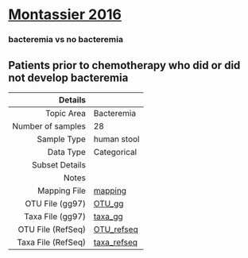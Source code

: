 # [Montassier 2016]( ../docs/bacteremia.md )

### bacteremia vs no bacteremia
## Patients prior to chemotherapy who did or did not develop bacteremia

| Details        |             |
| -------------: |-------------|
| Topic Area | Bacteremia
| Number of samples | 28
| Sample Type | human stool
| Data Type | Categorical
| Subset Details | 
| Notes | 
| Mapping File | [mapping]( ../datasets/bacteremia/mapping.txt)
| OTU File (gg97) | [OTU_gg]( ../datasets/bacteremia/gg/otutable.txt)
| Taxa File (gg97) | [taxa_gg]( ../datasets/bacteremia/gg/taxatable.txt)
| OTU File (RefSeq) | [OTU_refseq]( ../datasets/bacteremia/refseq/otutable.txt)
| Taxa File (RefSeq) | [taxa_refseq]( ../datasets/bacteremia/refseq/taxatable.txt)